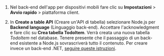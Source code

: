 
1. Nel back-end dell'app per dispositivi mobili fare clic su **Impostazioni** > **Avvio rapido** > piattaforma client.

2. In **Create a table API** (Creare un'API di tabella) selezionare Node.js per **Backend language** (Linguaggio back-end). Accettare l'acknowledgment e fare clic su **Crea tabella TodoItem**. Verrà creata una nuova tabella *TodoItem* nel database. Tenere presente che il passaggio di un back-end esistente a Node.js sovrascriverà tutto il contenuto. Per creare invece un back-end .NET, [seguire queste istruzioni](app-service-mobile-dotnet-backend-how-to-use-server-sdk.md#create-app).

<!---HONumber=AcomDC_0810_2016-->